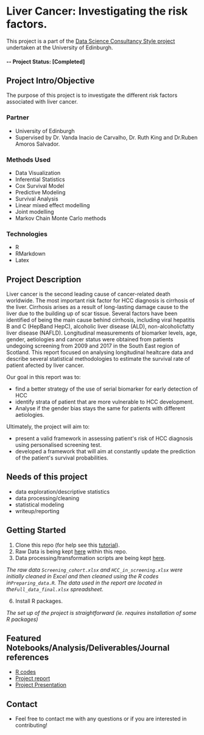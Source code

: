 # Liver Cancer: Investigating the risk factors.
This project is a part of the [Data Science Consultancy Style project](https://www.ed.ac.uk/maths/msc/stats/stats-data-science/study-programme) undertaken at the University of Edinburgh.

#### -- Project Status: [Completed]

## Project Intro/Objective
The purpose of this project is to investigate the different risk factors associated with liver cancer. 

### Partner
* University of Edinburgh
* Supervised by Dr. Vanda Inacio de Carvalho, Dr. Ruth King and Dr.Ruben Amoros Salvador.


### Methods Used
* Data Visualization
* Inferential Statistics
* Cox Survival Model
* Predictive Modeling
* Survival Analysis
* Linear mixed effect modelling 
* Joint modelling 
* Markov Chain Monte Carlo methods


### Technologies
* R 
* RMarkdown
* Latex

## Project Description
Liver cancer is the second leading cause of cancer-related death worldwide. The most important risk factor for HCC diagnosis is cirrhosis of the liver. Cirrhosis arises as a result of long-lasting damage cause to the liver due to the building up of scar tissue. Several factors have been identified of being the main cause behind cirrhosis, including viral hepatitis B and C (HepBand HepC), alcoholic liver disease (ALD), non-alcoholicfatty liver disease (NAFLD). Longitudinal measurements of biomarker levels, age, gender, aetiologies and cancer status were obtained from patients undegoing screening from 2009 and 2017 in the South East region of Scotland. This report focused on analysing longitudinal healtcare data and describe several  statistical methodologies to estimate the survival rate of patient afected by liver cancer. 

Our goal in this report was to: 
+ find a better strategy of the use of serial biomarker for
early detection of HCC 
+ identify strata of patient that are more vulnerable to HCC development. 
+ Analyse if the gender bias stays the same for patients with different aetiologies. 

Ultimately, the project will aim to:
+ present a valid framework in assessing patient's risk of HCC diagnosis using personalised screening test. 
+ developed a framework that will aim at constantly update the prediction of the patient's survival probabilities. 

## Needs of this project

- data exploration/descriptive statistics
- data processing/cleaning
- statistical modeling
- writeup/reporting

## Getting Started

1. Clone this repo (for help see this [tutorial](https://help.github.com/articles/cloning-a-repository/)).
2. Raw Data is being kept [here](https://github.com/ErRos2107/Consultancy-Project-1/tree/master/Data) within this repo.    
3. Data processing/transformation scripts are being kept [here](https://github.com/ErRos2107/Consultancy-Project-1/tree/master/Codes).

 *The raw data `Screening_cohort.xlsx` and `HCC_in_screening.xlsx` were initially cleaned in Excel and then cleaned using the R codes in`Preparing_data.R`. The data used in the report are located in the`Full_data_final.xlsx` spreadsheet.* 

6. Install R packages.

*The set up of the project is straightforward (ie. requires installation of some R packages)* 

## Featured Notebooks/Analysis/Deliverables/Journal references 
* [R codes](https://github.com/ErRos2107/Consultancy-Project-1/tree/master/Codes)
* [Project report](https://github.com/ErRos2107/Consultancy-Project-1/blob/master/Report/MSc%20Project%20-%20UoE.pdf)
* [Project Presentation](https://github.com/ErRos2107/Consultancy-Project-1/blob/master/Report/UoE_beamer_master_presentation.pdf)


## Contact  
* Feel free to contact me with any questions or if you are interested in contributing!
